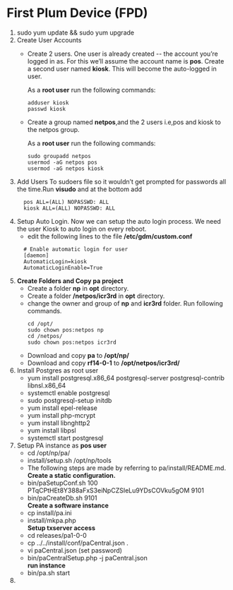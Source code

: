 # First Plum Device (FPD)

1. sudo yum update && sudo yum upgrade
2. Create User Accounts
   * Create 2 users. One user is already created -- the account you’re logged in as. For this we’ll assume the account name        is __pos__. Create a second user named __kiosk__. This will become the auto-logged in user.<br>
   
     As a __root user__ run the following commands:
     ~~~
     adduser kiosk
     passwd kiosk
     ~~~  
   * Create a group named __netpos__,and the 2 users i.e,pos and kiosk to the netpos group.<br>
   
     As a __root user__ run the following commands:
     ~~~
     sudo groupadd netpos
     usermod -aG netpos pos
     usermod -aG netpos kiosk
3. Add Users To sudoers file so it wouldn’t get prompted for passwords all the time.Run __visudo__ and at the bottom add
    ~~~
      pos ALL=(ALL) NOPASSWD: ALL
      kiosk ALL=(ALL) NOPASSWD: ALL
4. Setup Auto Login. Now we can setup the auto login process. We need the user Kiosk to auto login on every reboot. 
   * edit the following lines to the file __/etc/gdm/custom.conf__
    ~~~~~ 
      # Enable automatic login for user
      [daemon]
      AutomaticLogin=kiosk
      AutomaticLoginEnable=True
    ~~~~~ 
5. __Create Folders and Copy pa project__
   * Create a folder __np__ in __opt__ directory.
   * Create a folder __/netpos/icr3rd__ in __opt__ directory.
   * change the owner and group of __np__ and __icr3rd__ folder. Run following commands. 
     ~~~
     cd /opt/
     sudo chown pos:netpos np
     cd /netpos/
     sudo chown pos:netpos icr3rd
   * Download and copy  __pa__ to __/opt/np/__
   * Download and copy  __rf14-0-1__ to __/opt/netpos/icr3rd/__
7. Install Postgres as root user
   * yum install postgresql.x86_64  postgresql-server postgresql-contrib  libnsl.x86_64
   * systemctl enable postgresql
   * sudo postgresql-setup initdb 
   * yum install epel-release
   * yum install php-mcrypt
   * yum install libnghttp2
   * yum install libpsl
   * systemctl start postgresql
8. Setup PA instance as __pos user__
   * cd /opt/np/pa/
   * install/setup.sh /opt/np/tools
   * The following steps are made by referring to pa/install/README.md.<br>
 __Create a static configuration.__
   * bin/paSetupConf.sh 100 PTqCPtHEt8Y388aFxS3eiNpCZSIeLu9YDsCOVku5gOM 9101
   * bin/paCreateDb.sh 9101 <br>
 __Create a software instance__
   * cp install/pa.ini
   * install/mkpa.php <br>
 __Setup txserver access__
   * cd releases/pa1-0-0
   * cp ../../install/conf/paCentral.json .
   * vi paCentral.json                (set password)
   * bin/paCentralSetup.php -j paCentral.json <br>
 __run instance__
   * bin/pa.sh start
9. 

